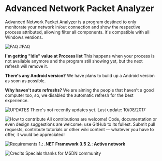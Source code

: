 # Advanced Network Packet Analyzer

Advanced Network Packet Analyzer is a program destined to only monitorate your network in/out connection and show the respective process attributed, allowing filter all components. It's compatible with all Windows versions.

![FAQ](https://assets-cdn.github.com/images/icons/emoji/unicode/1f531.png) #FAQ

**I'm getting "Idle" value at Process list**
This happens when your process is not available anymore and the program still showing yet, but the next refresh will remove it.

**There's any Android version?**
We have plans to build up a Android version as soon as possible.

**Why haven't auto refreshs?**
We are aiming the people that haven't a good computer too, so, we disabled the automatic refresh for the best experience.

![UPDATES](https://assets-cdn.github.com/images/icons/emoji/unicode/2705.png)
There's not recently updates yet.
Last update: 10/08/2017

![How to contribute](https://assets-cdn.github.com/images/icons/emoji/octocat.png)
All contributions are welcome! Code, documentation or even design suggestions are welcome; use GitHub to its fullest. Submit pull requests, contribute tutorials or other wiki content -- whatever you have to offer, it would be appreciated!

![Requirements](https://assets-cdn.github.com/images/icons/emoji/unicode/2757.png)
**1.: .NET Framework 3.5**
**2.: Active network**

![Credits](https://assets-cdn.github.com/images/icons/emoji/octocat.png)
Specials thanks for MSDN community



